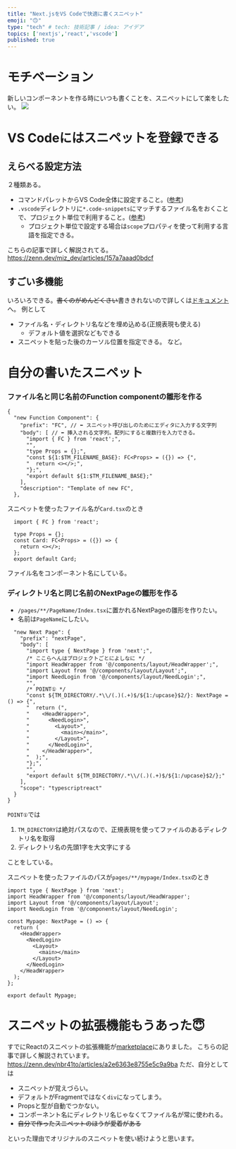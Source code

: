 ```yaml
---
title: "Next.jsをVS Codeで快適に書くスニペット"
emoji: "🙃"
type: "tech" # tech: 技術記事 / idea: アイデア
topics: ['nextjs','react','vscode']
published: true
---
```


# モチベーション
新しいコンポーネントを作る時にいつも書くことを、スニペットにして楽をしたい。
![](https://storage.googleapis.com/zenn-user-upload/9826c2839224-20220120.gif)


# VS Codeにはスニペットを登録できる
## えらべる設定方法
２種類ある。
- コマンドパレットからVS Code全体に設定すること。([参考](https://code.visualstudio.com/docs/editor/userdefinedsnippets#_create-your-own-snippets))
- `.vscode`ディレクトリに`*.code-snippets`にマッチするファイル名をおくことで、プロジェクト単位で利用すること。([参考](https://code.visualstudio.com/updates/v1_28#_project-level-snippets))
  - プロジェクト単位で設定する場合は`scope`プロパティを使って利用する言語を指定できる。
 
こちらの記事で詳しく解説されてる。
https://zenn.dev/miz_dev/articles/157a7aaad0bdcf

## すごい多機能
いろいろできる。~~書くのがめんどくさい~~書ききれないので詳しくは[ドキュメント](https://code.visualstudio.com/docs/editor/userdefinedsnippets#_snippet-syntax)へ。
例として
- ファイル名・ディレクトリ名などを埋め込める(正規表現も使える)
  - デフォルト値を選択などもできる
- スニペットを貼った後のカーソル位置を指定できる。
など。

# 自分の書いたスニペット
### ファイル名と同じ名前のFunction componentの雛形を作る
```json:スニペット本体
{
  "new Function Component": {
    "prefix": "FC", // ⬅ スニペット呼び出しのためにエディタに入力する文字列
    "body": [ // ⬅ 挿入される文字列。配列にすると複数行を入力できる。
      "import { FC } from 'react';",
      "", 
      "type Props = {};",
      "const ${1:$TM_FILENAME_BASE}: FC<Props> = ({}) => {",
      "  return <></>;",
      "};",
      "export default ${1:$TM_FILENAME_BASE};"
    ],
    "description": "Template of new FC",
  },
```

スニペットを使ったファイル名が`Card.tsx`のとき
```tsx:アウトプット
  import { FC } from 'react';
  
  type Props = {};
  const Card: FC<Props> = ({}) => {
    return <></>;
  };
  export default Card;
```
ファイル名をコンポーネント名にしている。

### ディレクトリ名と同じ名前のNextPageの雛形を作る
- `/pages/**/PageName/Index.tsx`に置かれるNextPageの雛形を作りたい。
- 名前は`PageName`にしたい。

```json: スニペット本体
  "new Next Page": {
    "prefix": "nextPage",
    "body": [
      "import type { NextPage } from 'next';",
      /* ここらへんはプロジェクトごとによしなに */
      "import HeadWrapper from '@/components/layout/HeadWrapper';", 
      "import Layout from '@/components/layout/Layout';",
      "import NeedLogin from '@/components/layout/NeedLogin';",
      "",
      /* POINT① */
      "const ${TM_DIRECTORY/.*\\/(.)(.+)$/${1:/upcase}$2/}: NextPage = () => {", 
      "  return (",
      "    <HeadWrapper>",
      "      <NeedLogin>",
      "        <Layout>",
      "          <main></main>",
      "        </Layout>",
      "      </NeedLogin>",
      "    </HeadWrapper>",
      "  );",
      "};",
      "",
      "export default ${TM_DIRECTORY/.*\\/(.)(.+)$/${1:/upcase}$2/};"
    ],
    "scope": "typescriptreact"
  }
}
```
`POINT①`では
1. `TM_DIRECTORY`は絶対パスなので、正規表現を使ってファイルのあるディレクトリ名を取得
2. ディレクトリ名の先頭1字を大文字にする

ことをしている。


スニペットを使ったファイルのパスが`pages/**/mypage/Index.tsx`のとき
```tsx:アウトプット
import type { NextPage } from 'next';
import HeadWrapper from '@/components/layout/HeadWrapper';
import Layout from '@/components/layout/Layout';
import NeedLogin from '@/components/layout/NeedLogin';

const Mypage: NextPage = () => {
  return (
    <HeadWrapper>
      <NeedLogin>
        <Layout>
          <main></main>
        </Layout>
      </NeedLogin>
    </HeadWrapper>
  );
};

export default Mypage;
```

# スニペットの拡張機能もうあった😇
すでにReactのスニペットの拡張機能が[marketplace](https://marketplace.visualstudio.com/items?itemName=dsznajder.es7-react-js-snippets)にありました。
こちらの記事で詳しく解説されています。
https://zenn.dev/nbr41to/articles/a2e6363e8755e5c9a9ba
ただ、自分としては
- スニペットが覚えづらい。
- デフォルトがFragmentではなく`div`になってしまう。
- Propsと型が自動でつかない。
- コンポーネント名にディレクトリ名じゃなくてファイル名が常に使われる。
- ~~自分で作ったスニペットのほうが愛着がある~~

といった理由でオリジナルのスニペットを使い続けようと思います。